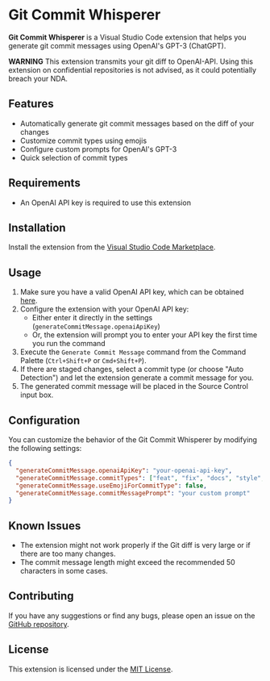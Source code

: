 # Git Commit Whisperer

**Git Commit Whisperer** is a Visual Studio Code extension that helps you generate git commit messages using OpenAI's GPT-3 (ChatGPT).

**WARNING** This extension transmits your git diff to OpenAI-API. Using this extension on confidential repositories is not advised, as it could potentially breach your NDA.

## Features

- Automatically generate git commit messages based on the diff of your changes
- Customize commit types using emojis
- Configure custom prompts for OpenAI's GPT-3
- Quick selection of commit types

## Requirements

- An OpenAI API key is required to use this extension

## Installation

Install the extension from the [Visual Studio Code Marketplace](https://marketplace.visualstudio.com/items?itemName=GregorBiswanger.git-commit-whisperer).

## Usage

1. Make sure you have a valid OpenAI API key, which can be obtained [here](https://platform.openai.com/).
2. Configure the extension with your OpenAI API key:
   - Either enter it directly in the settings (`generateCommitMessage.openaiApiKey`)
   - Or, the extension will prompt you to enter your API key the first time you run the command
3. Execute the `Generate Commit Message` command from the Command Palette (`Ctrl+Shift+P` or `Cmd+Shift+P`).
4. If there are staged changes, select a commit type (or choose "Auto Detection") and let the extension generate a commit message for you.
5. The generated commit message will be placed in the Source Control input box.

## Configuration

You can customize the behavior of the Git Commit Whisperer by modifying the following settings:

```json
{
  "generateCommitMessage.openaiApiKey": "your-openai-api-key",
  "generateCommitMessage.commitTypes": ["feat", "fix", "docs", "style", "refactor", "perf", "test", "build", "ci", "chore", "revert"],
  "generateCommitMessage.useEmojiForCommitType": false,
  "generateCommitMessage.commitMessagePrompt": "your custom prompt"
}
```

## Known Issues

- The extension might not work properly if the Git diff is very large or if there are too many changes.
- The commit message length might exceed the recommended 50 characters in some cases.

## Contributing

If you have any suggestions or find any bugs, please open an issue on the [GitHub repository](https://github.com/GregorBiswanger/git-commit-whisperer).

<!-- ## Release Notes

For the release notes, please refer to the [CHANGELOG](https://github.com/GregorBiswanger/git-commit-whisperer/blob/main/CHANGELOG.md). -->

## License

This extension is licensed under the [MIT License](https://github.com/GregorBiswanger/git-commit-whisperer/blob/main/LICENSE).